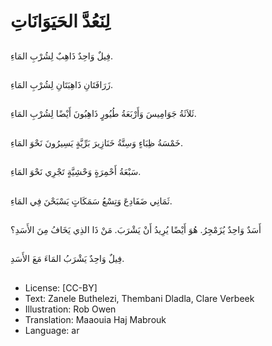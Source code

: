 # لِنَعُدَّ الحَيَوَانَاتِ

##
فِيلٌ وَاحِدٌ ذَاهِبٌ لِشُرْبِ المَاءِ.

##
زَرَافَتَانِ ذَاهِبَتَانِ لِشُرْبِ المَاءِ.

##
ثَلاَثَةُ جَوَامِيسَ وَأَرْبَعَةُ طُيُورٍ ذَاهِبُونَ أَيْضًا لِشُرْبِ المَاءِ.

##
خَمْسَةُ ظِبَاءٍ وَسِتَّةُ خَنَازِيرَ بَرِّيَّةٍ يَسِيرُونَ نَحْوَ المَاءِ.

##
سَبْعَةُ أَحْمِرَةٍ وَحْشِيَّةٍ تَجْرِي نَحْوَ المَاءِ.

##
ثَمَانِي ضَفَادِعَ وَتِسْعُ سَمَكَاتٍ يَسْبَحْنَ فِي المَاءِ.

##
أَسَدٌ وَاحِدٌ يُزَمْجِرُ. هُوَ أَيْضًا يُرِيدُ أَنْ يَشْرَبَ. مَنْ ذَا الذِي يَخَافُ مِنَ الأَسَدِ؟

##
فِيلٌ وَاحِدٌ يَشْرَبُ المَاءَ مَعَ الأَسَدِ.

##
* License: [CC-BY]
* Text: Zanele Buthelezi, Thembani Dladla, Clare Verbeek
* Illustration: Rob Owen
* Translation: Maaouia Haj Mabrouk
* Language: ar
